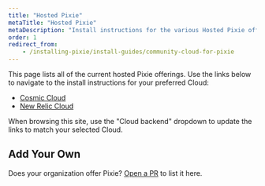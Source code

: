 ```yaml
---
title: "Hosted Pixie"
metaTitle: "Hosted Pixie"
metaDescription: "Install instructions for the various Hosted Pixie offerings"
order: 1
redirect_from:
    - /installing-pixie/install-guides/community-cloud-for-pixie
---
```


This page lists all of the current hosted Pixie offerings. Use the links below to navigate to the install instructions for your preferred Cloud:
- [Cosmic Cloud](/installing-pixie/install-guides/hosted-pixie/cosmic-cloud)
- [New Relic Cloud](/installing-pixie/install-guides/hosted-pixie/new-relic-cloud)

When browsing this site, use the "Cloud backend" dropdown to update the links to match your selected Cloud.


## Add Your Own

Does your organization offer Pixie? [Open a PR](https://github.com/pixie-io/pixie-docs) to list it here.
